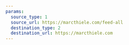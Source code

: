 ```yaml
---
params:
  source_type: 1
  source_url: https://marcthiele.com/feed-all
  destination_type: 2
  destination_url: https://marcthiele.com
---
```

